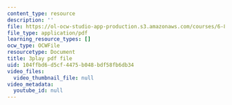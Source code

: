 ```yaml
---
content_type: resource
description: ''
file: https://ol-ocw-studio-app-production.s3.amazonaws.com/courses/6-832-underactuated-robotics-spring-2009/104ffbd6d5cf4475b048bdf58fb6db34_E-sOMfDVe8o.pdf
file_type: application/pdf
learning_resource_types: []
ocw_type: OCWFile
resourcetype: Document
title: 3play pdf file
uid: 104ffbd6-d5cf-4475-b048-bdf58fb6db34
video_files:
  video_thumbnail_file: null
video_metadata:
  youtube_id: null
---
```

